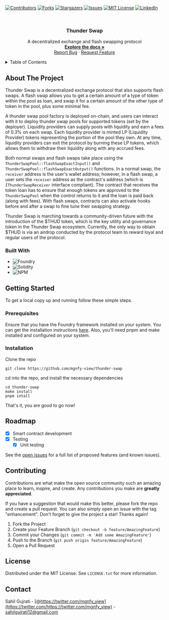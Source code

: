 <!--
*** Thanks for checking out the Best-README-Template. If you have a suggestion
*** that would make this better, please fork the repo and create a pull request
*** or simply open an issue with the tag "enhancement".
*** Don't forget to give the project a star!
*** Thanks again! Now go create something AMAZING! :D
-->


<!-- PROJECT SHIELDS -->
<!--
*** I'm using markdown "reference style" links for readability.
*** Reference links are enclosed in brackets [ ] instead of parentheses ( ).
*** See the bottom of this document for the declaration of the reference variables
*** for contributors-url, forks-url, etc. This is an optional, concise syntax you may use.
*** https://www.markdownguide.org/basic-syntax/#reference-style-links
-->
[![Contributors][contributors-shield]][contributors-url]
[![Forks][forks-shield]][forks-url]
[![Stargazers][stars-shield]][stars-url]
[![Issues][issues-shield]][issues-url]
[![MIT License][license-shield]][license-url]
[![LinkedIn][linkedin-shield]][linkedin-url]


<!-- PROJECT LOGO -->
<br />
<div align="center">
  <h3 align="center">Thunder Swap</h3>

  <p align="center">
    A decentralized exchange and flash swapping protocol
    <br />
    <a href="https://github.com/mgnfy-view/thunder-swap/blob/main/docs"><strong>Explore the docs »</strong></a>
    <br />
    <a href="https://github.com/mgnfy-view/thunder-swap/issues">Report Bug</a>
    ·
    <a href="https://github.com/mgnfy-view/thunder-swap/issues">Request Feature</a>
  </p>
</div>


<!-- TABLE OF CONTENTS -->
<details>
  <summary>Table of Contents</summary>
  <ol>
    <li>
      <a href="#about-the-project">About The Project</a>
      <ul>
        <li><a href="#built-with">Built With</a></li>
      </ul>
    </li>
    <li>
      <a href="#getting-started">Getting Started</a>
      <ul>
        <li><a href="#prerequisites">Prerequisites</a></li>
        <li><a href="#installation">Installation</a></li>
      </ul>
    </li>
    <li><a href="#roadmap">Roadmap</a></li>
    <li><a href="#contributing">Contributing</a></li>
    <li><a href="#license">License</a></li>
    <li><a href="#contact">Contact</a></li>
  </ol>
</details>


<!-- ABOUT THE PROJECT -->
## About The Project

Thunder Swap is a decentralized exchange protocol that also supports flash swaps. A flash swap allows you to get a certain amount of a type of token within the pool as loan, and swap it for a certain amount of the other type of token in the pool, plus some minimal fee.

A thunder swap pool factory is deployed on-chain, and users can interact with it to deploy thunder swap pools for supported tokens (set by the deployer). Liquidity providers can supply pools with liquidity and earn a fees of 0.3% on each swap. Each liquidity provider is minted LP (Liquidity Provider) tokens representing the portion of the pool they own. At any time, liquidity providers can exit the protocol by burning these LP tokens, which allows them to withdraw their liquidity along with any accrued fees.

Both normal swaps and flash swaps take place using the `ThunderSwapPool::flashSwapExactInput()` and `ThunderSwapPool::flashSwapExactOutput()` functions. In a normal swap, the `receiver` address is the user's wallet address; however, in a flash swap, a user sets the `receiver` address as the contract's address (which is `IThunderSwapReceiver` interface compliant). The contract that receives the token loan has to ensure that enough tokens are approved to the `ThunderSwapPool` when the control returns to it and the loan is paid back (along with fees). With flash swaps, contracts can also activate hooks before and after a swap to fine tune their swapping strategy.

Thunder Swap is marching towards a community-driven future with the introduction of the $THUD token, which is the key utility and governance token in the Thunder Swap ecosystem. Currently, the only way to obtain $THUD is via an airdrop conducted by the protocol team to reward loyal and regular users of the protocol.

### Built With

- ![Foundry](https://img.shields.io/badge/-FOUNDRY-%23323330.svg?style=for-the-badge)
- ![Solidity](https://img.shields.io/badge/Solidity-%23363636.svg?style=for-the-badge&logo=solidity&logoColor=white)
- ![NPM](https://img.shields.io/badge/NPM-%23CB3837.svg?style=for-the-badge&logo=npm&logoColor=white)


<!-- GETTING STARTED -->
## Getting Started

To get a local copy up and running follow these simple steps.

### Prerequisites

Ensure that you have the Foundry framework installed on your system. You can get the installation instructions [here](https://book.getfoundry.sh/getting-started/installation).
Also, you'll need pnpm and make installed and configured on your system.

### Installation

Clone the repo

```shell
git clone https://github.com/mgnfy-view/thunder-swap
```

cd into the repo, and install the necessary dependencies

```shell
cd thunder-swap
make install
pnpm intall
```

That's it, you are good to go now!


<!-- ROADMAP -->
## Roadmap

- [x] Smart contract development
- [x] Testing
  - [x] Unit testing

See the [open issues](https://github.com/mgnfy-view/thunder-swap/issues) for a full list of proposed features (and known issues).


<!-- CONTRIBUTING -->
## Contributing

Contributions are what make the open source community such an amazing place to learn, inspire, and create. Any contributions you make are **greatly appreciated**.

If you have a suggestion that would make this better, please fork the repo and create a pull request. You can also simply open an issue with the tag "enhancement".
Don't forget to give the project a star! Thanks again!

1. Fork the Project
2. Create your Feature Branch (`git checkout -b feature/AmazingFeature`)
3. Commit your Changes (`git commit -m 'Add some AmazingFeature'`)
4. Push to the Branch (`git push origin feature/AmazingFeature`)
5. Open a Pull Request


<!-- LICENSE -->
## License

Distributed under the MIT License. See `LICENSE.txt` for more information.


<!-- CONTACT -->
## Contact

Sahil Gujrati - [@https://twitter.com/mgnfy_view](https://twitter.com/https://twitter.com/mgnfy_view) - sahilgujrati12@gmail.com


<!-- ACKNOWLEDGMENTS -->
<!-- ## Acknowledgments

* []()
* []()
* []() -->


<!-- MARKDOWN LINKS & IMAGES -->
<!-- https://www.markdownguide.org/basic-syntax/#reference-style-links -->
[contributors-shield]: https://img.shields.io/github/contributors/mgnfy-view/thunder-swap.svg?style=for-the-badge
[contributors-url]: https://github.com/mgnfy-view/thunder-swap/graphs/contributors
[forks-shield]: https://img.shields.io/github/forks/mgnfy-view/thunder-swap.svg?style=for-the-badge
[forks-url]: https://github.com/mgnfy-view/thunder-swap/network/members
[stars-shield]: https://img.shields.io/github/stars/mgnfy-view/thunder-swap.svg?style=for-the-badge
[stars-url]: https://github.com/mgnfy-view/thunder-swap/stargazers
[issues-shield]: https://img.shields.io/github/issues/mgnfy-view/thunder-swap.svg?style=for-the-badge
[issues-url]: https://github.com/mgnfy-view/thunder-swap/issues
[license-shield]: https://img.shields.io/github/license/mgnfy-view/thunder-swap.svg?style=for-the-badge
[license-url]: https://github.com/mgnfy-view/thunder-swap/blob/main/LICENSE.txt
[linkedin-shield]: https://img.shields.io/badge/-LinkedIn-black.svg?style=for-the-badge&logo=linkedin&colorB=555
[linkedin-url]: https://linkedin.com/in/sahil-gujrati-125ab0284